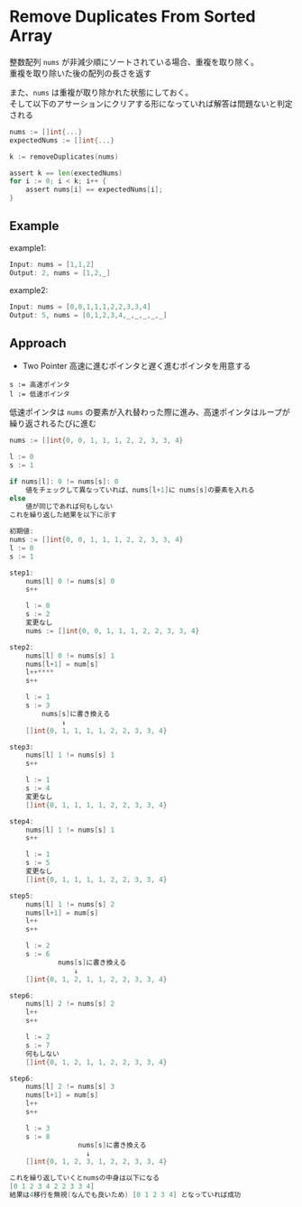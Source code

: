 # Remove Duplicates From Sorted Array
整数配列 `nums` が非減少順にソートされている場合、重複を取り除く。  
重複を取り除いた後の配列の長さを返す

また、`nums` は重複が取り除かれた状態にしておく。  
そして以下のアサーションにクリアする形になっていれば解答は問題ないと判定される

```go
nums := []int{...}
expectedNums := []int{...}

k := removeDuplicates(nums)

assert k == len(exectedNums)
for i := 0; i < k; i++ {
    assert nums[i] == expectedNums[i];
}
```

## Example

example1:
```go
Input: nums = [1,1,2]
Output: 2, nums = [1,2,_]
```

example2:
```go
Input: nums = [0,0,1,1,1,2,2,3,3,4]
Output: 5, nums = [0,1,2,3,4,_,_,_,_,_]
```

## Approach
* Two Pointer
高速に進むポインタと遅く進むポインタを用意する
```
s := 高速ポインタ
l := 低速ポインタ
```

低速ポインタは `nums` の要素が入れ替わった際に進み、高速ポインタはループが繰り返されるたびに進む
```go
nums := []int{0, 0, 1, 1, 1, 2, 2, 3, 3, 4}

l := 0
s := 1

if nums[l]: 0 != nums[s]: 0
    値をチェックして異なっていれば、nums[l+1]に nums[s]の要素を入れる
else 
    値が同じであれば何もしない
これを繰り返した結果を以下に示す

```

```go
初期値:
nums := []int{0, 0, 1, 1, 1, 2, 2, 3, 3, 4}
l := 0
s := 1

step1:
    nums[l] 0 != nums[s] 0
    s++

    l := 0
    s := 2
    変更なし
    nums := []int{0, 0, 1, 1, 1, 2, 2, 3, 3, 4}

step2:
    nums[l] 0 != nums[s] 1
    nums[l+1] = num[s]
    l++****
    s++

    l := 1
    s := 3
        nums[s]に書き換える
             ↓
    []int{0, 1, 1, 1, 1, 2, 2, 3, 3, 4}

step3:
    nums[l] 1 != nums[s] 1
    s++

    l := 1
    s := 4
    変更なし
    []int{0, 1, 1, 1, 1, 2, 2, 3, 3, 4}

step4:
    nums[l] 1 != nums[s] 1
    s++

    l := 1
    s := 5
    変更なし
    []int{0, 1, 1, 1, 1, 2, 2, 3, 3, 4}

step5:
    nums[l] 1 != nums[s] 2
    nums[l+1] = num[s]
    l++
    s++

    l := 2
    s := 6
            nums[s]に書き換える
                ↓
    []int{0, 1, 2, 1, 1, 2, 2, 3, 3, 4}

step6:
    nums[l] 2 != nums[s] 2
    l++
    s++

    l := 2
    s := 7
    何もしない
    []int{0, 1, 2, 1, 1, 2, 2, 3, 3, 4}

step6:
    nums[l] 2 != nums[s] 3
    nums[l+1] = num[s]
    l++
    s++

    l := 3
    s := 8
                 nums[s]に書き換える
                   ↓
    []int{0, 1, 2, 3, 1, 2, 2, 3, 3, 4}

これを繰り返していくとnumsの中身は以下になる
[0 1 2 3 4 2 2 3 3 4]
結果は4移行を無視(なんでも良いため) [0 1 2 3 4] となっていれば成功
```
